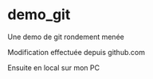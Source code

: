 # demo_git
Une demo de git rondement menée

Modification effectuée depuis github.com

Ensuite en local sur mon PC
